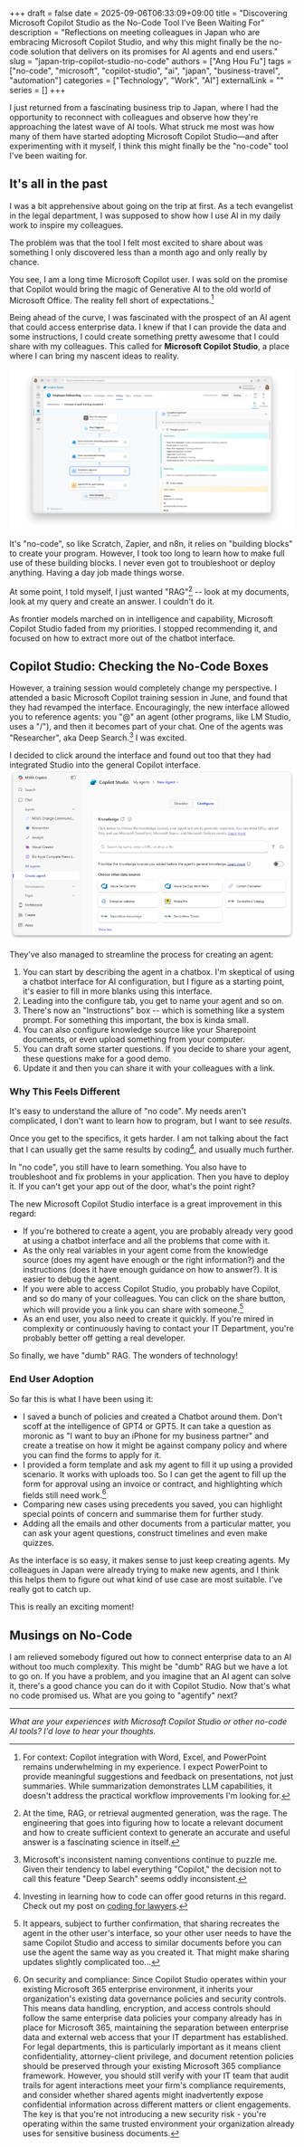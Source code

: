 +++ 
draft = false
date = 2025-09-06T06:33:09+09:00
title = "Discovering Microsoft Copilot Studio as the No-Code Tool I've Been Waiting For"
description = "Reflections on meeting colleagues in Japan who are embracing Microsoft Copilot Studio, and why this might finally be the no-code solution that delivers on its promises for AI agents and end users."
slug = "japan-trip-copilot-studio-no-code"
authors = ["Ang Hou Fu"]
tags = ["no-code", "microsoft", "copilot-studio", "ai", "japan", "business-travel", "automation"]
categories = ["Technology", "Work", "AI"]
externalLink = ""
series = []
+++

I just returned from a fascinating business trip to Japan, where I had the opportunity to reconnect with colleagues and observe how they're approaching the latest wave of AI tools. What struck me most was how many of them have started adopting Microsoft Copilot Studio—and after experimenting with it myself, I think this might finally be the "no-code" tool I've been waiting for.

## It's all in the past

I was a bit apprehensive about going on the trip at first. As a tech evangelist in the legal department, I was supposed to show how I use AI in my daily work to inspire my colleagues. 

The problem was that the tool I felt most excited to share about was something I only discovered less than a month ago and only really by chance. 

You see, I am a long time Microsoft Copilot user. I was sold on the promise that Copilot would bring the magic of Generative AI to the old world of Microsoft Office. The reality fell short of expectations.[^1] 

Being ahead of the curve, I was fascinated with the prospect of an AI agent that could access enterprise data. I knew if that I can provide the data and some instructions, I could create something pretty awesome that I could share with my colleagues. This called for **Microsoft Copilot Studio**, a place where I can bring my nascent ideas to reality.

![Microsoft Copilot Studio interface from 2024 showing the main dashboard with various building blocks and configuration options](copilot-image.jpg)

It's "no-code", so like Scratch, Zapier, and n8n, it relies on "building blocks" to create your program. However, I took too long to learn how to make full use of these building blocks. I never even got to troubleshoot or deploy anything. Having a day job made things worse. 

At some point, I told myself, I just wanted "RAG"[^2] -- look at my documents, look at my query and create an answer. I couldn't do it. 

As frontier models marched on in intelligence and capability, Microsoft Copilot Studio faded from my priorities. I stopped recommending it, and focused on how to extract more out of the chatbot interface. 

## Copilot Studio: Checking the No-Code Boxes

However, a training session would completely change my perspective. I attended a basic Microsoft Copilot training session in June, and found that they had revamped the interface. Encouragingly, the new interface allowed you to reference agents: you "@" an agent (other programs, like LM Studio, uses a "/"), and then it becomes part of your chat. One of the agents was "Researcher", aka Deep Search.[^3] I was excited. 

I decided to click around the interface and found out too that they had integrated Studio into the general Copilot interface. 
![Microsoft Copilot Studio's updated agent builder interface from 2025, displaying the knowledge sources configuration panel with options for SharePoint integration and document uploads](agent-builder-knowledge.webp)

They've also managed to streamline the process for creating an agent:
1. You can start by describing the agent in a chatbox. I'm skeptical of using a chatbot interface for AI configuration, but I figure as a starting point, it's easier to fill in more blanks using this interface.
2. Leading into the configure tab, you get to name your agent and so on. 
3. There's now an "Instructions" box -- which is something like a system prompt. For something this important, the box is kinda small.
4. You can also configure knowledge source like your Sharepoint documents, or even upload something from your computer.
5. You can draft some starter questions. If you decide to share your agent, these questions make for a good demo. 
6. Update it and then you can share it with your colleagues with a link.
 
### Why This Feels Different

It's easy to understand the allure of "no code". My needs aren't complicated, I don't want to learn how to program, but I want to see _results_.

Once you get to the specifics, it gets harder. I am not talking about the fact that I can usually get the same results by coding[^4], and usually much further.

In "no code", you still have to learn something. You also have to troubleshoot and fix problems in your application. Then you have to deploy it. If you can't get your app out of the door, what's the point right?

The new Microsoft Copilot Studio interface is a great improvement in this regard:
* If you're bothered to create a agent, you are probably already very good at using a chatbot interface and all the problems that come with it.
* As the only real variables in your agent come from the knowledge source (does my agent have enough or the right information?) and the instructions (does it have enough guidance on how to answer?). It is easier to debug the agent.
* If you were able to access Copilot Studio, you probably have Copilot, and so do many of your colleagues. You can click on the share button, which will provide you a link you can share with someone.[^5] 
* As an end user, you also need to create it quickly. If you're mired in complexity or continuously having to contact your IT Department, you're probably better off getting a real developer.

So finally, we have "dumb" RAG. The wonders of technology!

### End User Adoption

So far this is what I have been using it:
* I saved a bunch of policies and created a Chatbot around them. Don't scoff at the intelligence of GPT4 or GPT5. It can take a question as moronic as "I want to buy an iPhone for my business partner" and create a treatise on how it might be against company policy and where you can find the forms to apply for it.
* I provided a form template and ask my agent to fill it up using a provided scenario. It works with uploads too. So I can get the agent to fill up the form for approval using an invoice or contract, and highlighting which fields still need work.[^6]
* Comparing new cases using precedents you saved, you can highlight special points of concern and summarise them for further study.
* Adding all the emails and other documents from a particular matter, you can ask your agent questions, construct timelines and even make quizzes.

As the interface is so easy, it makes sense to just keep creating agents. My colleagues in Japan were already trying to make new agents, and I think this helps them to figure out what kind of use case are most suitable. I've really got to catch up.

This is really an exciting moment!

## Musings on No-Code

I am relieved somebody figured out how to connect enterprise data to an AI without too much complexity. This might be "dumb" RAG but we have a lot to go on. If you have a problem, and you imagine that an AI agent can solve it, there's a good chance you can do it with Copilot Studio. Now that's what no code promised us. What are you going to "agentify" next?

---

*What are your experiences with Microsoft Copilot Studio or other no-code AI tools? I'd love to hear your thoughts.*

[^1]: For context: Copilot integration with Word, Excel, and PowerPoint remains underwhelming in my experience. I expect PowerPoint to provide meaningful suggestions and feedback on presentations, not just summaries. While summarization demonstrates LLM capabilities, it doesn't address the practical workflow improvements I'm looking for.

[^2]: At the time, RAG, or retrieval augmented generation, was the rage. The engineering that goes into figuring how to locate a relevant document and how to create sufficient context to generate an accurate and useful answer is a fascinating science in itself. 

[^3]: Microsoft's inconsistent naming conventions continue to puzzle me. Given their tendency to label everything "Copilot," the decision not to call this feature "Deep Search" seems oddly inconsistent.

[^4]: Investing in learning how to code can offer good returns in this regard. Check out my post on [coding for lawyers](/posts/so-you-want-to-code).

[^5]: It appears, subject to further confirmation, that sharing recreates the agent in the other user's interface, so your other user needs to have the same Copilot Studio and access to similar documents before you can use the agent the same way as you created it. That might make sharing updates slightly complicated too...

[^6]: On security and compliance: Since Copilot Studio operates within your existing Microsoft 365 enterprise environment, it inherits your organization's existing data governance policies and security controls. This means data handling, encryption, and access controls should follow the same enterprise data policies your company already has in place for Microsoft 365, maintaining the separation between enterprise data and external web access that your IT department has established. For legal departments, this is particularly important as it means client confidentiality, attorney-client privilege, and document retention policies should be preserved through your existing Microsoft 365 compliance framework. However, you should still verify with your IT team that audit trails for agent interactions meet your firm's compliance requirements, and consider whether shared agents might inadvertently expose confidential information across different matters or client engagements. The key is that you're not introducing a new security risk - you're operating within the same trusted environment your organization already uses for sensitive business documents.